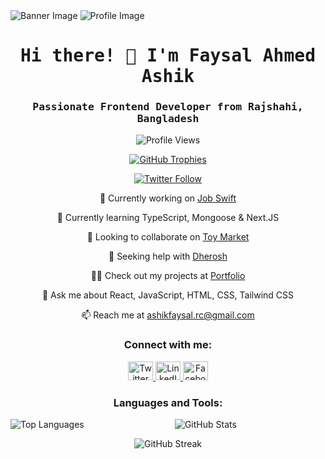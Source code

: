 <!-- Add your banner image and profile image URLs -->
<img src="[your_banner_image_url](https://i.ibb.co/SNC335f/home-service-image-2.png)" alt="Banner Image" />
<img src="your_profile_image_url" alt="Profile Image" />

<h1 align="center" style="font-family: 'Fira Code', monospace;">Hi there! 👋 I'm Faysal Ahmed Ashik</h1>
<h3 align="center" style="font-family: 'Fira Code', monospace;">Passionate Frontend Developer from Rajshahi, Bangladesh</h3>

<p align="center">
  <img src="https://komarev.com/ghpvc/?username=ashik-faysal&label=Profile%20views&color=0e75b6&style=flat" alt="Profile Views" />
</p>

<p align="center">
  <a href="https://github.com/ryo-ma/github-profile-trophy">
    <img src="https://github-profile-trophy.vercel.app/?username=ashik-faysal" alt="GitHub Trophies" />
  </a>
</p>

<p align="center">
  <a href="https://twitter.com/ashikrc" target="_blank">
    <img src="https://img.shields.io/twitter/follow/ashikrc?logo=twitter&style=for-the-badge" alt="Twitter Follow" />
  </a>
</p>

<p align="center">🔭 Currently working on <a href="https://github.com/developerMasum/Job-Swift">Job Swift</a></p>

<p align="center">🌱 Currently learning TypeScript, Mongoose & Next.JS</p>

<p align="center">👯 Looking to collaborate on <a href="https://github.com/Ashik-Faysal/toy-marketplace-client">Toy Market</a></p>

<p align="center">🤝 Seeking help with <a href="https://github.com/Ashik-Faysal/dherosh-client">Dherosh</a></p>

<p align="center">👨‍💻 Check out my projects at <a href="https://portfolio-ashik-faysal.netlify.app/">Portfolio</a></p>

<p align="center">💬 Ask me about React, JavaScript, HTML, CSS, Tailwind CSS</p>

<p align="center">📫 Reach me at <a href="mailto:ashikfaysal.rc@gmail.com">ashikfaysal.rc@gmail.com</a></p>

<h3 align="center">Connect with me:</h3>
<p align="center">
  <a href="https://twitter.com/ashikrc" target="_blank">
    <img src="https://raw.githubusercontent.com/rahuldkjain/github-profile-readme-generator/master/src/images/icons/Social/twitter.svg" alt="Twitter" height="30" width="40" />
  </a>
  <a href="https://www.linkedin.com/in/ashik-faysal-48ab61252/" target="_blank">
    <img src="https://raw.githubusercontent.com/rahuldkjain/github-profile-readme-generator/master/src/images/icons/Social/linked-in-alt.svg" alt="LinkedIn" height="30" width="40" />
  </a>
  <a href="https://www.facebook.com/ashik.faysal.16" target="_blank">
    <img src="https://raw.githubusercontent.com/rahuldkjain/github-profile-readme-generator/master/src/images/icons/Social/facebook.svg" alt="Facebook" height="30" width="40" />
  </a>
</p>

<h3 align="center">Languages and Tools:</h3>
<p align="center">
  <!-- Add your icons here -->
</p>

<p align="center">
  <img align="left" src="https://github-readme-stats.vercel.app/api/top-langs?username=ashik-faysal&show_icons=true&locale=en&layout=compact" alt="Top Languages" />
</p>

<p align="center">
  <img align="center" src="https://github-readme-stats.vercel.app/api?username=ashik-faysal&show_icons=true&locale=en" alt="GitHub Stats" />
</p>

<p align="center">
  <img align="center" src="https://github-readme-streak-stats.herokuapp.com/?user=ashik-faysal&" alt="GitHub Streak" />
</p>
